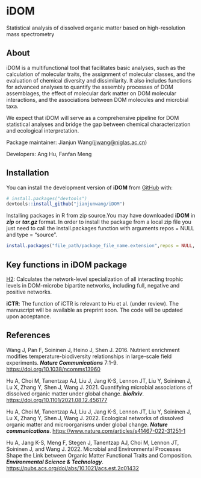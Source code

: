 
# iDOM

Statistical analysis of dissolved organic matter based on
high-resolution mass spectrometry

## About

iDOM is a multifunctional tool that facilitates basic analyses, such as
the calculation of molecular traits, the assignment of molecular
classes, and the evaluation of chemical diversity and dissimilarity. It
also includes functions for advanced analyses to quantify the assembly
processes of DOM assemblages, the effect of molecular dark matter on DOM
molecular interactions, and the associations between DOM molecules and
microbial taxa.

We expect that iDOM will serve as a comprehensive pipeline for DOM
statistical analyses and bridge the gap between chemical
characterization and ecological interpretation.

Package maintainer: Jianjun Wang(<jjwang@niglas.ac.cn>)

Developers: Ang Hu, Fanfan Meng

## Installation

You can install the development version of **iDOM** from
[GitHub](https://github.com/) with:

``` r
# install.packages("devtools")
devtools::install_github("jianjunwang/iDOM")
```

Installing packages in R from zip source.You may have downloaded
**iDOM** in ***zip*** or ***tar.gz*** format. In order to install the
package from a local zip file you just need to call the install.packages
function with arguments repos = NULL and type = “source”.

``` r
install.packages("file_path/package_file_name.extension",repos = NULL, type = "source")
```

## Key functions in iDOM package

[H2](https://doi.org/10.1101/2021.08.12.456177): Calculates the
network-level specialization of all interacting trophic levels in
DOM-microbe bipartite networks, including full, negative and positive
networks.

**iCTR**: The function of iCTR is relevant to Hu et al. (under review).
The manuscript will be available as preprint soon. The code will be
updated upon acceptance.

## References

Wang J, Pan F, Soininen J, Heino J, Shen J. 2016. Nutrient enrichment
modifies temperature-biodiversity relationships in large-scale field
experiments. ***Nature Communications*** 7:1-9.
<https://doi.org/10.1038/ncomms13960>

Hu A, Choi M, Tanentzap AJ, Liu J, Jang K-S, Lennon JT, Liu Y, Soininen
J, Lu X, Zhang Y, Shen J, Wang J. 2021. Quantifying microbial
associations of dissolved organic matter under global change.
***bioRxiv***. <https://doi.org/10.1101/2021.08.12.456177>

Hu A, Choi M, Tanentzap AJ, Liu J, Jang K-S, Lennon JT, Liu Y, Soininen
J, Lu X, Zhang Y, Shen J, Wang J. 2022. Ecological networks of dissolved
organic matter and microorganisms under global change. ***Nature
communications***. <https://www.nature.com/articles/s41467-022-31251-1>

Hu A, Jang K-S, Meng F, Stegen J, Tanentzap AJ, Choi M, Lennon JT,
Soininen J, and Wang J. 2022. Microbial and Environmental Processes
Shape the Link between Organic Matter Functional Traits and Composition.
***Environmental Science & Technology***.
<https://pubs.acs.org/doi/abs/10.1021/acs.est.2c01432>
